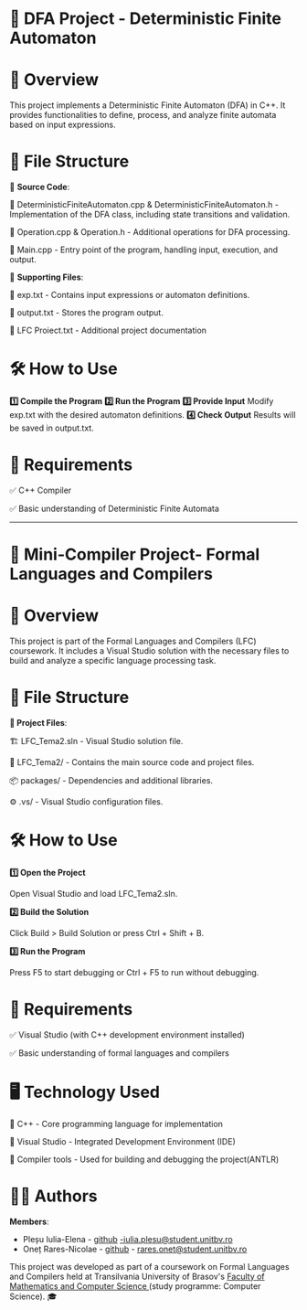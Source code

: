 # 📘 DFA Project - Deterministic Finite Automaton

# 🚀 Overview

This project implements a Deterministic Finite Automaton (DFA) in C++. It provides functionalities to define, process, and analyze finite automata based on input expressions.

# 📂 File Structure

📌 **Source Code**:

📝 DeterministicFiniteAutomaton.cpp & DeterministicFiniteAutomaton.h - Implementation of the DFA class, including state transitions and validation.

🔧 Operation.cpp & Operation.h - Additional operations for DFA processing.

🏁 Main.cpp - Entry point of the program, handling input, execution, and output.

📌 **Supporting Files**:

📜 exp.txt - Contains input expressions or automaton definitions.

📄 output.txt - Stores the program output.

📘 LFC Proiect.txt - Additional project documentation

# 🛠 How to Use
**1️⃣ Compile the Program**
**2️⃣ Run the Program**
**3️⃣ Provide Input**
Modify exp.txt with the desired automaton definitions.
**4️⃣ Check Output**
Results will be saved in output.txt.

# 📌 Requirements

✅ C++ Compiler

✅ Basic understanding of Deterministic Finite Automata

----------------------------------------------------------------------------------------------------------------------------------------------------------------------------------------------------------------------

# 📘 Mini-Compiler Project- Formal Languages and Compilers

# 🚀 Overview

This project is part of the Formal Languages and Compilers (LFC) coursework. It includes a Visual Studio solution with the necessary files to build and analyze a specific language processing task.

# 📂 File Structure

**📌 Project Files**:

🏗 LFC_Tema2.sln - Visual Studio solution file.

📁 LFC_Tema2/ - Contains the main source code and project files.

📦 packages/ - Dependencies and additional libraries.

⚙ .vs/ - Visual Studio configuration files.

# 🛠 How to Use

**1️⃣ Open the Project**

Open Visual Studio and load LFC_Tema2.sln.

**2️⃣ Build the Solution**

Click Build > Build Solution or press Ctrl + Shift + B.

**3️⃣ Run the Program**

Press F5 to start debugging or Ctrl + F5 to run without debugging.

# 📌 Requirements

✅ Visual Studio (with C++ development environment installed)

✅ Basic understanding of formal languages and compilers

# 🖥️ Technology Used

🔹 C++ - Core programming language for implementation

🔹 Visual Studio - Integrated Development Environment (IDE)

🔹 Compiler tools - Used for building and debugging the project(ANTLR)


# 👨‍💻 Authors
**Members**: 
- Pleșu Iulia-Elena - [github](https://github.com/Iulia-plesu) -iulia.plesu@student.unitbv.ro
- Oneț Rares-Nicolae - [github](https://github.com/OnetRares) - rares.onet@student.unitbv.ro
 
This project was developed as part of a coursework on Formal Languages and Compilers held at Transilvania University of Brasov's [ Faculty of Mathematics and Computer Science ](https://mateinfo.unitbv.ro/ro/) (study programme: Computer Science). 🎓


